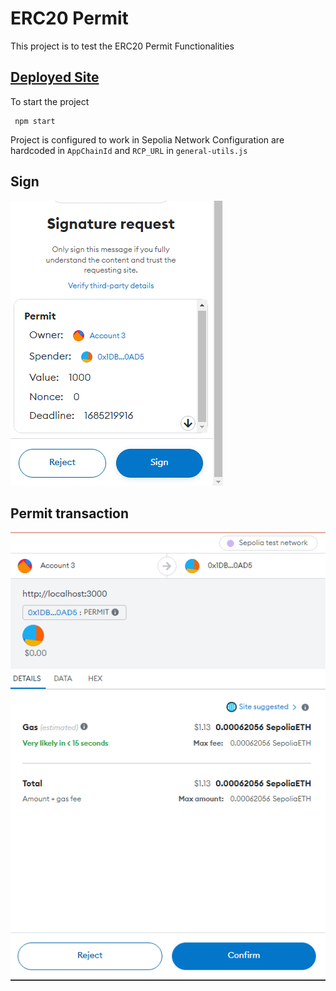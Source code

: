 # ERC20 Permit 

This project is to test the ERC20 Permit Functionalities
## <a href="https://permit-ui.onrender.com/"> Deployed Site</a>

To start the project 

```
 npm start
```
Project is configured to work in Sepolia Network
Configuration are hardcoded in 
`AppChainId` and `RCP_URL` in `general-utils.js`

## Sign
![img.png](img.png)

## Permit transaction
![img_1.png](img_1.png)

